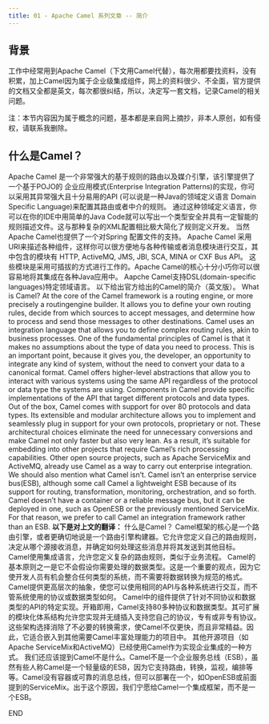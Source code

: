 ```yaml
---
title: 01 - Apache Camel 系列文章 -- 简介
---
```


## 背景
工作中经常用到Apache Camel（下文用Camel代替），每次用都要找资料，没有积累，加上Camel因为属于企业级集成组件，网上的资料很少、不全面，官方提供的文档又全都是英文，每次都很纠结，所以，决定写一套文档，记录Camel的相关问题。

注：本节内容因为属于概念的问题，基本都是来自网上摘抄，非本人原创，如有侵权，请联系我删除。

## 什么是Camel？
Apache Camel 是一个非常强大的基于规则的路由以及媒介引擎，该引擎提供了一个基于POJO的 企业应用模式(Enterprise Integration Patterns)的实现，你可以采用其异常强大且十分易用的API (可以说是一种Java的领域定义语言 Domain Specific Language)来配置其路由或者中介的规则。
通过这种领域定义语言，你可以在你的IDE中用简单的Java Code就可以写出一个类型安全并具有一定智能的规则描述文件。这与那种复杂的XML配置相比极大简化了规则定义开发。 当然Apache Camel也提供了一个对Spring 配置文件的支持。 Apache Camel 采用URI来描述各种组件，这样你可以很方便地与各种传输或者消息模块进行交互，其中包含的模块有 HTTP, ActiveMQ, JMS, JBI, SCA, MINA or CXF Bus API。 这些模块是采用可插拔的方式进行工作的。Apache Camel的核心十分小巧你可以很容易地将其集成在各种Java应用中。 Aapche Camel支持DSL(domain-specific languages)特定领域语言。
以下给出官方给出的Camel的简介（英文版）。
What is Camel?
At the core of the Camel framework is a routing engine, or more precisely a routingengine builder. It allows you to define your own routing rules, decide from which sources to accept messages, and determine how to process and send those messages to other destinations. Camel uses an integration language that allows you to define complex routing rules, akin to business processes.
One of the fundamental principles of Camel is that it makes no assumptions about the type of data you need to process. This is an important point, because it gives you, the developer, an opportunity to integrate any kind of system, without the need to convert your data to a canonical format.
Camel offers higher-level abstractions that allow you to interact with various systems using the same API regardless of the protocol or data type the systems are using. Components in Camel provide specific implementations of the API that target different protocols and data types. Out of the box, Camel comes with support for over 80 protocols and data types. Its extensible and modular architecture allows you to implement and seamlessly plug in support for your own protocols, proprietary or not. These architectural choices eliminate the need for unnecessary conversions and make Camel not only faster but also very lean. As a result, it’s suitable for embedding into other projects that require Camel’s rich processing capabilities. Other open source projects, such as Apache ServiceMix and ActiveMQ, already use Camel as a way to carry out enterprise integration.
We should also mention what Camel isn’t. Camel isn’t an enterprise service bus(ESB), although some call Camel a lightweight ESB because of its support for routing, transformation, monitoring, orchestration, and so forth. Camel doesn’t have a container or a reliable message bus, but it can be deployed in one, such as OpenESB or the previously mentioned ServiceMix. For that reason, we prefer to call Camel an integration framework rather than an ESB.
**以下是对上文的翻译：**
什么是Camel？
Camel框架的核心是一个路由引擎，或者更确切地说是一个路由引擎构建器。它允许您定义自己的路由规则，决定从哪个源接收消息，并确定如何处理这些消息并将其发送到其他目标。 Camel使用集成语言，允许您定义复杂的路由规则，类似于业务流程。
Camel的基本原则之一是它不会假设你需要处理的数据类型。这是一个重要的观点，因为它使开发人员有机会整合任何类型的系统，而不需要将数据转换为规范的格式。
Camel提供更高层次的抽象，使您可以使用相同的API与各种系统进行交互，而不管系统使用的协议或数据类型如何。 Camel中的组件提供了针对不同协议和数据类型的API的特定实现。开箱即用，Camel支持80多种协议和数据类型。其可扩展的模块化体系结构允许您实现并无缝插入支持您自己的协议，专有或非专有协议。这些架构选择消除了不必要的转换需求，使Camel不仅更快，而且非常精益。因此，它适合嵌入到其他需要Camel丰富处理能力的项目中。
其他开源项目（如Apache ServiceMix和ActiveMQ）已经使用Camel作为实现企业集成的一种方式。
我们还应该提到Camel不是什么。Camel不是一个企业服务总线（ESB），虽然有些人称Camel是一个轻量级的ESB，因为它支持路由，转换，监视，编排等等。Camel没有容器或可靠的消息总线，但可以部署在一个，如OpenESB或前面提到的ServiceMix。出于这个原因，我们宁愿给Camel一个集成框架，而不是一个ESB。

END